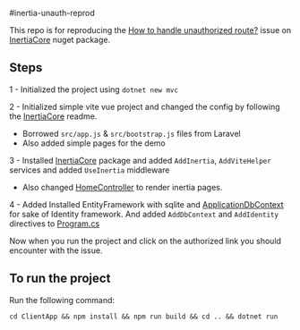 #inertia-unauth-reprod

This repo is for reproducing the [How to handle unauthorized route?](https://github.com/kapi2289/InertiaCore/issues/15) issue on [InertiaCore](https://github.com/kapi2289/InertiaCore) nuget package.

## Steps

1 - Initialized the project using `dotnet new mvc`

2 - Initialized simple vite vue project and changed the config by following the [InertiaCore](https://github.com/kapi2289/InertiaCore) readme.

- Borrowed `src/app.js` & `src/bootstrap.js` files from Laravel
- Also added simple pages for the demo

3 - Installed [InertiaCore](https://github.com/kapi2289/InertiaCore) package and added `AddInertia`, `AddViteHelper` services and added `UseInertia` middleware

- Also changed [HomeController](./Controllers/HomeController.cs) to render inertia pages.

4 - Added Installed EntityFramework with sqlite and [ApplicationDbContext](./Data//ApplicationDbContext.cs) for sake of Identity framework. And added `AddDbContext` and `AddIdentity` directives to [Program.cs]('./Program.cs')



Now when you run the project and click on the authorized link you should encounter with the issue.

## To run the project
Run the following command:
```
cd ClientApp && npm install && npm run build && cd .. && dotnet run
````
